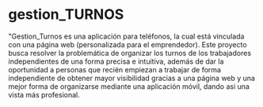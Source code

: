 # gestion_TURNOS
"Gestion_Turnos es una aplicación para teléfonos, la cual está vinculada con una página web (personalizada para el emprendedor). Este proyecto busca resolver la problemática de organizar los turnos de los trabajadores independientes de una forma precisa e intuitiva, además de dar la oportunidad a personas que recién empiezan a trabajar de forma independiente de obtener mayor visibilidad gracias a una página web y una mejor forma de organizarse mediante una aplicación móvil, dando asi una vista más profesional.
